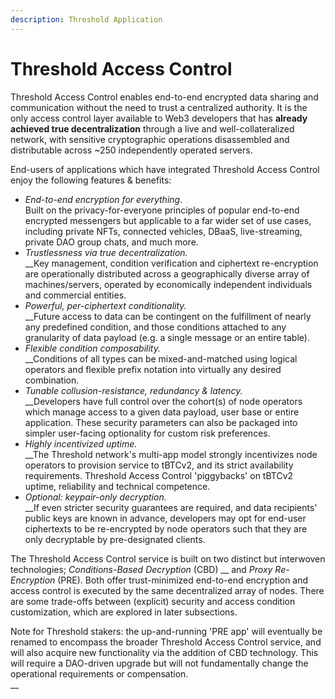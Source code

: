 ```yaml
---
description: Threshold Application
---
```


# Threshold Access Control

Threshold Access Control enables end-to-end encrypted data sharing and communication without the need to trust a centralized authority. It is the only access control layer available to Web3 developers that has **already achieved true decentralization** through a live and well-collateralized network, with sensitive cryptographic operations disassembled and distributable across \~250 independently operated servers.&#x20;

End-users of applications which have integrated Threshold Access Control enjoy the following features & benefits:

* _End-to-end encryption for everything_. \
  Built on the privacy-for-everyone principles of popular end-to-end encrypted messengers but applicable to a far wider set of use cases, including private NFTs, connected vehicles, DBaaS, live-streaming, private DAO group chats, and much more.&#x20;
* _Trustlessness via true decentralization._ \
  __Key management, condition verification and ciphertext re-encryption are operationally distributed across a geographically diverse array of machines/servers, operated by economically independent individuals and commercial entities.&#x20;
* _Powerful, per-ciphertext conditionality._\
  __Future access to data can be contingent on the fulfillment of nearly any predefined condition, and those conditions attached to any granularity of data payload (e.g. a single message or an entire table).&#x20;
* _Flexible condition composability._ \
  __Conditions of all types can be mixed-and-matched using logical operators and flexible prefix notation into virtually any desired combination.&#x20;
* _Tunable collusion-resistance, redundancy & latency._ \
  __Developers have full control over the cohort(s) of node operators which manage access to a given data payload, user base or entire application. These security parameters can also be packaged into simpler user-facing optionality for custom risk preferences. &#x20;
* _Highly incentivized uptime._\
  __The Threshold network's multi-app model strongly incentivizes node operators to provision service to tBTCv2, and its strict availability requirements. Threshold Access Control 'piggybacks' on tBTCv2 uptime, reliability and technical competence.&#x20;
* _Optional: keypair-only decryption._ \
  __If even stricter security guarantees are required, and data recipients' public keys are known in advance, developers may opt for end-user ciphertexts to be re-encrypted by node operators such that they are only decryptable by pre-designated clients.&#x20;

The Threshold Access Control service is built on two distinct but interwoven technologies; _Conditions-Based Decryption_ (CBD) __ and _Proxy Re-Encryption_ (PRE). Both offer trust-minimized end-to-end encryption and access control is executed by the same decentralized array of nodes. There are some trade-offs between (explicit) security and access condition customization, which are explored in later subsections.

Note for Threshold stakers: the up-and-running 'PRE app' will eventually be renamed to encompass the broader Threshold Access Control service, and will also acquire new functionality via the addition of CBD technology. This will require a DAO-driven upgrade but will not fundamentally change the operational requirements or compensation. \
__
